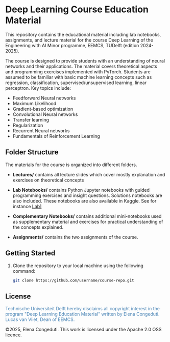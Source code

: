 # Deep Learning Course Education Material 
This repository contains the educational material including lab notebooks, assignments, and lecture material for the course Deep Learning of the Engineering with AI Minor programme, EEMCS, TUDelft (edition 2024-2025).

The course is designed to provide students with an understanding of neural networks and their applications. The material covers theoretical aspects and programming exercises implemented with PyTorch. Students are assumed to be familiar with basic machine learning concepts such as regression, classification, supervised/unsupervised learning, linear perceptron.
Key topics include:

- Feedforward Neural networks 
- Maximum Likelihood
- Gradient-based optimization
- Convolutional Neural networks 
- Transfer learning
- Regularization
- Recurrent Neural networks
- Fundamentals of Reinforcement Learning

## Folder Structure
The materials for the course is organized into different folders.
- **Lectures/** contains all lecture slides which cover mostly explanation and exercises on theoretical concepts

- **Lab Notebooks/**  contains Python Jupyter notebooks with guided programming exercises and insight questions. Solutions notebooks are also included. These notebooks are also available in Kaggle. See for instance [Lab1](https://www.kaggle.com/code/econgeduti/lab-1)

- **Complementary Notebooks/** contains additional mini-notebooks used as supplementary material and exercises for practical understanding of the concepts explained. 

- **Assignments/**  contains the two assignments of the course.


## Getting Started

1. Clone the repository to your local machine using the following command:
   ```bash
   git clone https://github.com/username/course-repo.git


## License

<span style="color: rgb(70, 130, 180);"> Technische Universiteit Delft hereby disclaims all copyright interest in the program "Deep Learning Education Material" written by Elena Congeduti. 
Lucas van Vliet, Dean of EEMCS. </span>

©2025, Elena Congeduti. This work is licensed under the Apache 2.0 OSS licence.



